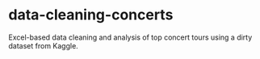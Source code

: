 # data-cleaning-concerts
Excel-based data cleaning and analysis of top concert tours using a dirty dataset from Kaggle.
